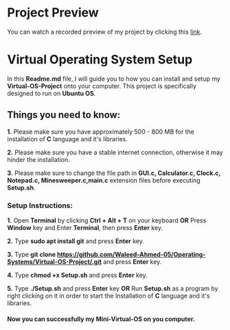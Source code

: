 # Project Preview

You can watch a recorded preview of my project by clicking this [link](https://github.com/Waleed-Ahmed-05/Operating-Systems/assets/156175348/3d3e89b4-03c6-4b6a-b652-c8c3c0998e3e).

# Virtual Operating System Setup

In this **Readme.md** file, I will guide you to how you can install and setup my **Virtual-OS-Project** onto your computer. This project is specifically designed to run on **Ubuntu OS**.

## Things you need to know:

**1.** Please make sure you have approximately 500 - 800 MB for the installation of **C** language and it's libraries.

**2.** Please make sure you have a stable internet connection, otherwise it may hinder the installation.

**3.** Please make sure to change the file path in **GUI.c, Calculator.c, Clock.c, Notepad.c, Minesweeper.c,main.c** extension files before executing **Setup.sh**.

### Setup Instructions:

**1.** Open **Terminal** by clicking **Ctrl + Alt + T** on your keyboard **OR** Press **Window** key and Enter **Terminal**, then press **Enter** key.

**2.** Type **sudo apt install git** and press **Enter** key.

**3.** Type **git clone https://github.com/Waleed-Ahmed-05/Operating-Systems/Virtual-OS-Project/.git** and press **Enter** key.

**4.** Type **chmod +x Setup.sh** and press **Enter** key.

**5.** Type **./Setup.sh** and press **Enter** key **OR** Run **Setup.sh** as a program by right clicking on it in order to start the Installation of **C** language and it's libraries.

#### Now you can successfully my Mini-Virtual-OS on you computer.
